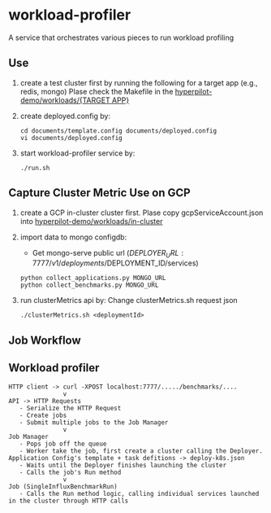 # workload-profiler
A service that orchestrates various pieces to run workload profiling

## Use

1. create a test cluster first by running the following for a target app (e.g., redis, mongo)
    Plase check the Makefile in the [hyperpilot-demo/workloads/{TARGET APP}](https://github.com/Hyperpilotio/hyperpilot-demo/tree/master/workloads)

2. create deployed.config by:
	```{shell}
	cd documents/template.config documents/deployed.config
	vi documents/deployed.config
	```
3. start workload-profiler service by:
	```{shell}
	./run.sh
	```

## Capture Cluster Metric Use on GCP

1. create a GCP in-cluster cluster first.
    Plase copy gcpServiceAccount.json into [hyperpilot-demo/workloads/in-cluster](https://github.com/Hyperpilotio/hyperpilot-demo/tree/master/workloads/in-cluster/deploy-gcp.json)

2. import data to mongo configdb:
    * Get mongo-serve public url
    ($DEPLOYER_URL:7777/v1/deployments/$DEPLOYMENT_ID/services)
	```{shell}
	python collect_applications.py MONGO_URL
	python collect_benchmarks.py MONGO_URL
	```
3. run clusterMetrics api by:
    Change clusterMetrics.sh request json
	```{shell}
	./clusterMetrics.sh <deploymentId>
	```    

## Job Workflow

Workload profiler
------------------

    HTTP client -> curl -XPOST localhost:7777/...../benchmarks/....
                   v
    API -> HTTP Requests
       - Serialize the HTTP Request
       - Create jobs
       - Submit multiple jobs to the Job Manager
                   v
    Job Manager
       - Pops job off the queue
       - Worker take the job, first create a cluster calling the Deployer. Application Config's template + task defitions -> deploy-k8s.json
       - Waits until the Deployer finishes launching the cluster
       - Calls the job's Run method
                   v
    Job (SingleInfluxBenchmarkRun)
       - Calls the Run method logic, calling individual services launched in the cluster through HTTP calls
